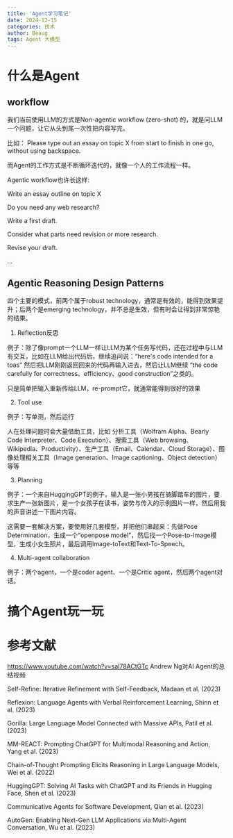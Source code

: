 ```yaml
---
title: 'Agent学习笔记'
date: 2024-12-15
categories: 技术
author: Beaug
tags: Agent 大模型
---
```





# 什么是Agent

## workflow

我们当前使用LLM的方式是Non-agentic workflow (zero-shot) 的，就是问LLM一个问题，让它从头到尾一次性把内容写完。

比如：
Please type out an essay on topic X from start to finish in one go, without using backspace.


而Agent的工作方式是不断循环迭代的，就像一个人的工作流程一样。

Agentic workflow也许长这样:

Write an essay outline on topic X

Do you need any web research?

Write a first draft.

Consider what parts need revision or more research.

Revise your draft.

...


## Agentic Reasoning Design Patterns

四个主要的模式，前两个属于robust technology，通常是有效的，能得到效果提升；后两个是emerging technology，并不总是生效，但有时会让得到非常惊艳的结果。

1. Reflection反思

例子：除了像prompt一个LLM一样让LLM为某个任务写代码，还在过程中与LLM有交互，比如在LLM给出代码后，继续追问说：“here's code intended for a toas” 然后把LLM刚刚返回回来的代码再输入进去，然后让LLM继续 “the code carefully for correctness、efficiency、good construction”之类的。

只是简单把输入重新传给LLM，re-prompt它，就通常能得到很好的效果

2. Tool use

例子：写单测，然后运行

人在处理问题时会大量借助工具，比如 分析工具（Wolfram Alpha、Bearly Code Interpreter、Code Execution）、搜索工具（Web browsing、Wikipedia、Productivity）、生产工具（Email、Calendar、Cloud Storage）、图像处理相关工具（Image generation、Image captioning、Object detection）等等

3. Planning

例子：一个来自HuggingGPT的例子，输入是一张小男孩在骑脚踏车的图片，要求生产一张新图片，是一个女孩子在读书，姿势与传入的示例图片一样，然后用我的声音讲述一下图片内容。

这需要一套解决方案，要使用好几套模型，并把他们串起来：先做Pose Determination，生成一个“openpose model”，然后找一个Pose-to-Image模型，生成小女生照片，最后调用Image-toText和Text-To-Speech。

4. Multi-agent collaboration

例子：两个agent，一个是coder agent、一个是Critic agent，然后两个agent对话。 



# 搞个Agent玩一玩








# 参考文献

https://www.youtube.com/watch?v=sal78ACtGTc
Andrew Ng对AI Agent的总结视频

Self-Refine: Iterative Refinement with Self-Feedback, Madaan et al. (2023)

Reflexion: Language Agents with Verbal Reinforcement Learning, Shinn et al. (2023)

Gorilla: Large Language Model Connected with Massive APIs, Patil et al. (2023)

MM-REACT: Prompting ChatGPT for Multimodal Reasoning and Action, Yang et al. (2023)

Chain-of-Thought Prompting Elicits Reasoning in Large Language Models, Wei et al. (2022)

HuggingGPT: Solving AI Tasks with ChatGPT and its Friends in Hugging Face, Shen et al. (2023)

Communicative Agents for Software Development, Qian et al. (2023)

AutoGen: Enabling Next-Gen LLM Applications via Multi-Agent Conversation, Wu et al. (2023)






